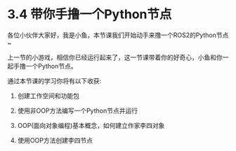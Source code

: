 # 3.4 带你手撸一个Python节点

各位小伙伴大家好，我是小鱼，本节课我们开始动手来撸一个ROS2的Python节点~

上一节的小游戏，相信你已经运行起来了，这一节课带着你的好奇心，小鱼和你一起手撸一个Python节点。



通过本节课的学习你将有以下收获:

1. 创建工作空间和功能包

2. 使用非OOP方法编写一个Python节点并运行

3. OOP(面向对象编程)基本概念，如何建立作家李四对象

4. 使用OOP方法创建李四节点







